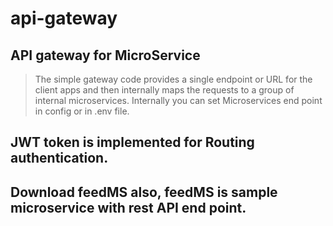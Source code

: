 # api-gateway

## API gateway for MicroService

> The simple gateway code provides a single endpoint or URL for the client apps and then internally maps the requests to a group of internal microservices.
> Internally you can set Microservices end point in config or in .env file.
## JWT token is implemented for Routing authentication.
## Download feedMS also, feedMS is sample microservice with rest API end point.
